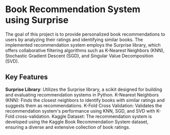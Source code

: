 # Book Recommendation System using Surprise
The goal of this project is to provide personalized book recommendations to users by analyzing their ratings and identifying similar books. The implemented recommendation system employs the Surprise library, which offers collaborative filtering algorithms such as K-Nearest Neighbors (KNN), Stochastic Gradient Descent (SGD), and Singular Value Decomposition (SVD).

## Key Features
<b>Surprise Library</b>: Utilizes the Surprise library, a scikit designed for building and evaluating recommendation systems in Python.
K-Nearest Neighbors (KNN): Finds the closest neighbors to identify books with similar ratings and suggests them as recommendations.
K-Fold Cross Validation: Validates the recommendation system's performance using KNN, SGD, and SVD with K-Fold cross-validation.
Kaggle Dataset: The recommendation system is developed using the Kaggle Book Recommendation System dataset, ensuring a diverse and extensive collection of book ratings.
